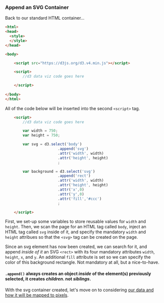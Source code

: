 ### Append an SVG Container

Back to our standard HTML container...

```html
<html>
<head>
  <style> 
  </style>
</head>

<body>

	<script src="https://d3js.org/d3.v4.min.js"></script>

	<script>
		//d3 data viz code goes here

	</script>
  
</body>
</html>
```

All of the code below will be inserted into the second `<script>` tag.

```html
	<script>
		//d3 data viz code goes here

		var width = 750;
		var height = 750;

		var svg = d3.select('body')
						.append('svg')
						.attr('width', width)
						.attr('height', height)
						;

		var background = d3.select('svg')
						.append('rect')
						.attr('width', width)
						.attr('height', height)
						.attr('x',0)
						.attr('y',0)
						.attr('fill','#ccc')
						;					

	</script>
```

First, we set-up some variables to store reusable values for `width` and `height`. Then, we scan the page for an HTML tag called `body`, inject an HTML tag called `svg` inside of it, and specify the mandatory `width` and `height` attribues so that the `<svg>` tag can be created on the page.

Since an svg element has now been created, we can search for it, and append *inside of it* an SVG `<rect>` with its four mandatory attributes `width`, `height`, `x`, and `y`. An additional `fill` attribute is set so we can specify the color of this background rectangle. Not mandatory at all, but a nice-to-have.

#### `.append()` always creates an object *inside* of the element(s) previously selected, it creates *children*. not *siblings*.

With the svg container created, let's move on to considering [our data and how it will be mapped to pixels](scale.md).




